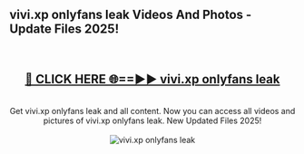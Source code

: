 <h2>vivi.xp onlyfans leak Videos And Photos - Update Files 2025!</h2>
<br>
<div align="center">
<h2><a href="https://top-ai-tools.click/QrbHav" rel="nofollow">🔴 CLICK HERE 🌐==►► vivi.xp onlyfans leak</a></h2>
<br>
Get vivi.xp onlyfans leak and all content. Now you can access all videos and pictures of vivi.xp onlyfans leak. New Updated Files 2025!
<br>
<br>
<a href="https://top-ai-tools.click/QrbHav" rel="nofollow" data-target="animated-image.originalLink"><img src="https://i.ibb.co.com/WyWwxjT/player-gif2.gif" alt="vivi.xp onlyfans leak" style="max-width: 100%; display: inline-block;" data-target="animated-image.originalImage"></a>
</div>
<br>